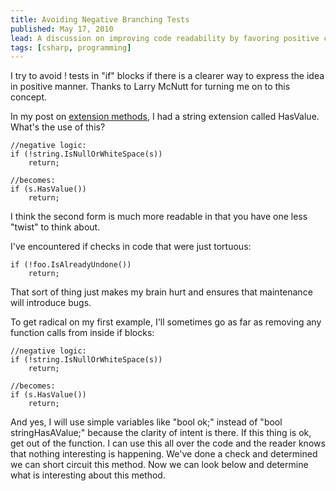 ```yaml
---
title: Avoiding Negative Branching Tests
published: May 17, 2010
lead: A discussion on improving code readability by favoring positive conditional logic over negative branching, with practical examples using C# extension methods.
tags: [csharp, programming]
---
```


I try to avoid ! tests in "if" blocks if there is a clearer way to express the idea in positive manner. Thanks to Larry McNutt for turning me on to this concept.

In my post on [extension methods], I had a string extension called HasValue. What's the use of this?

    //negative logic:
    if (!string.IsNullOrWhiteSpace(s))
        return;
 
    //becomes:
    if (s.HasValue())
        return;

I think the second form is much more readable in that you have one less "twist" to think about.

I've encountered if checks in code that were just tortuous:

    if (!foo.IsAlreadyUndone())
        return;

That sort of thing just makes my brain hurt and ensures that maintenance will introduce bugs.

To get radical on my first example, I'll sometimes go as far as removing any function calls from inside if blocks:

    //negative logic:
    if (!string.IsNullOrWhiteSpace(s))
        return;
 
    //becomes:
    if (s.HasValue())
        return;

And yes, I will use simple variables like "bool ok;" instead of "bool stringHasAValue;" because the clarity of intent is there. If this thing is ok, get out of the function. I can use this all over the code and the reader knows that nothing interesting is happening. We've done a check and determined we can short circuit this method. Now we can look below and determine what is interesting about this method.

[extension methods]:/blog/cool-feature-of-extension-methods
